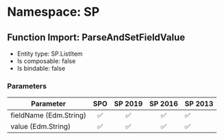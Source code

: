 # Namespace: SP

## Function Import: ParseAndSetFieldValue

- Entity type: SP.ListItem
- Is composable: false
- Is bindable: false

### Parameters

Parameter | SPO | SP 2019 | SP 2016 | SP 2013
----------|:---:|:-------:|:-------:|:-------
fieldName (Edm.String) | ✅ | ✅ | ✅ | ✅
value (Edm.String) | ✅ | ✅ | ✅ | ✅

